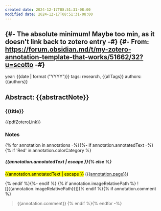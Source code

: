 ```yaml
---
created date: 2024-12-17T08:51:31-08:00
modified date: 2024-12-17T08:51:31-08:00
---
```

{#- The absolute minimum! Maybe too min, as it doesn't link back to zotero entry -#}
{#- From: https://forum.obsidian.md/t/my-zotero-annotation-template-that-works/51662/32?u=scotto -#}
---
year: {{date | format ("YYYY")}}
tags: research, {{allTags}}
authors: {{authors}}

Abstract:  {{abstractNote}}
---

### {{title}}
{{pdfZoteroLink}}

### Notes
{% for annotation in annotations -%}{%- if annotation.annotatedText -%}{% if 'Red' in annotation.colorCategory %} 
##### {{annotation.annotatedText | escape }}{% else %}
<mark class="customZot-{% if annotation.color %}{{annotation.colorCategory}} {% endif %}">{{annotation.annotatedText | escape }}</mark> ([{{annotation.page}}](zotero://open-pdf/library/items/{{annotation.attachment.itemKey}}?page={{annotation.page}}&annotation={{annotation.id}}))

{% endif %}{%- endif %} {% if annotation.imageRelativePath %} ![[{{annotation.imageRelativePath}}]]{% endif %}{% if annotation.comment %} 
>{{annotation.comment}}
{% endif %}{% endfor -%}
